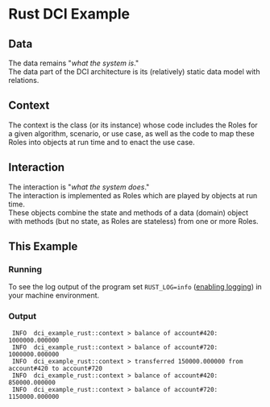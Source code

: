 # Rust DCI Example

## Data

The data remains "_what the system is_."  
The data part of the DCI architecture is its (relatively) static data model with relations.

## Context

The context is the class (or its instance) whose code includes the Roles for a given algorithm, scenario, or use case,
as well as the code to map these Roles into objects at run time and to enact the use case.

## Interaction

The interaction is "_what the system does_."  
The interaction is implemented as Roles which are played by objects at run time.  
These objects combine the state and methods of a data (domain)
object with methods (but no state, as Roles are stateless) from one or more Roles.

## This Example

### Running

To see the log output of the program set
`RUST_LOG=info` ([enabling logging](https://docs.rs/env_logger/latest/env_logger/#enabling-logging))
in your machine environment.

### Output

```
 INFO  dci_example_rust::context > balance of account#420: 1000000.000000
 INFO  dci_example_rust::context > balance of account#720: 1000000.000000
 INFO  dci_example_rust::context > transferred 150000.000000 from account#420 to account#720
 INFO  dci_example_rust::context > balance of account#420: 850000.000000
 INFO  dci_example_rust::context > balance of account#720: 1150000.000000
```